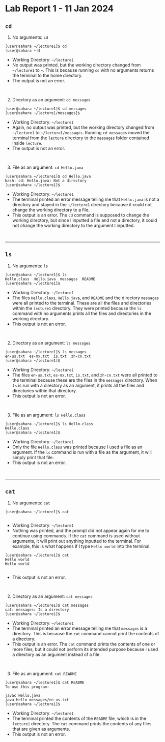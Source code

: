 # Lab Report 1 - 11 Jan 2024
## `cd`
1. No arguments: `cd`
```
[user@sahara ~/lecture1]$ cd
[user@sahara ~]$
```
- Working Directory: `~/lecture1`
- No output was printed, but the working directory changed from `~/lecture1` to `~`. This is because running `cd` with no arguments returns the terminal to the home directory.
- The output is not an error.
<br />

2. Directory as an argument: `cd messages`
```
[user@sahara ~/lecture1]$ cd messages
[user@sahara ~/lecture1/messages]$
```
- Working Directory: `~/lecture1`
- Again, no output was printed, but the working directory changed from `~/lecture1` to `~/lecture1/messages`. Running `cd messages` moved the terminal from the `lecture` directory to the `messages` folder contained inside `lecture`.
- The output is not an error.
<br />

3. File as an argument: `cd Hello.java`
```
[user@sahara ~/lecture1]$ cd Hello.java
bash: cd: Hello.java: Not a directory
[user@sahara ~/lecture1]$ 
```
- Working Directory: `~/lecture1`
- The terminal printed an error message telling me that `Hello.java` is not a directory and stayed in the `~/lecture1` directory because it could not change the working directory to a file.
- This output is an error. The `cd` command is supposed to change the working directory, but since I inputted a file and not a directory, it could not change the working directory to the argument I inputted.
<br />

---

## `ls`

1. No arguments: `ls`
```
[user@sahara ~/lecture1]$ ls
Hello.class  Hello.java  messages  README
[user@sahara ~/lecture1]$
```
- Working Directory: `~/lecture1`
- The files `Hello.class`, `Hello.java`, and `README` and the directory `messages` were all printed to the terminal. These are all the files and directories within the `lecture1` directory. They were printed because the `ls` command with no arguments prints all the files and directories in the working directory.
- This output is not an error.
<br />

2. Directory as an argument: `ls messages`
```
[user@sahara ~/lecture1]$ ls messages
en-us.txt  es-mx.txt  is.txt  zh-cn.txt
[user@sahara ~/lecture1]$ 
```
- Working Directory: `~/lecture1`
- The files `en-us.txt`, `es-mx.txt`, `is.txt`, and `zh-cn.txt` were all printed to the terminal because these are the files in the `messages` directory. When `ls` is run with a directory as an argument, it prints all the files and directories within that directory.
- This output is not an error.
<br />

3. File as an argument: `ls Hello.class`
```
[user@sahara ~/lecture1]$ ls Hello.class
Hello.class
[user@sahara ~/lecture1]$ 
```
- Working Directory: `~/lecture1`
- Only the file `Hello.class` was printed because I used a file as an argument. If the `ls` command is run with a file as the argument, it will simply print that file.
- This output is not an error.
<br />

---

## `cat`

1. No arguments: `cat`
```
[user@sahara ~/lecture1]$ cat
 
```
- Working Directory: `~/lecture1`
- Nothing was printed, and the prompt did not appear again for me to continue using commands. If the `cat` command is used without arguments, it will print out anything inputted to the terminal. For example, this is what happens if I type `Hello world` into the terminal:
```
[user@sahara ~/lecture1]$ cat
Hello world
Hello world
 
```
- This output is not an error.
<br />

2. Directory as an argument: `cat messages`
```
[user@sahara ~/lecture1]$ cat messages
cat: messages: Is a directory
[user@sahara ~/lecture1]$ 
```
- Working Directory: `~/lecture1`
- The terminal printed an error message telling me that `messages` is a directory. This is because the `cat` command cannot print the contents of a directory.
- This output is an error. The `cat` command prints the contents of one or more files, but it could not perform its intended purpose because I used a directory as an argument instead of a file.
<br />

3. File as an argument: `cat README`
```
[user@sahara ~/lecture1]$ cat README
To use this program:

javac Hello.java
java Hello messages/en-us.txt
[user@sahara ~/lecture1]$
```
- Working Directory: `~/lecture1`
- The terminal printed the contents of the `README` file, which is in the `lecture1` directory. The `cat` command prints the contents of any files that are given as arguments.
- This output is not an error.
